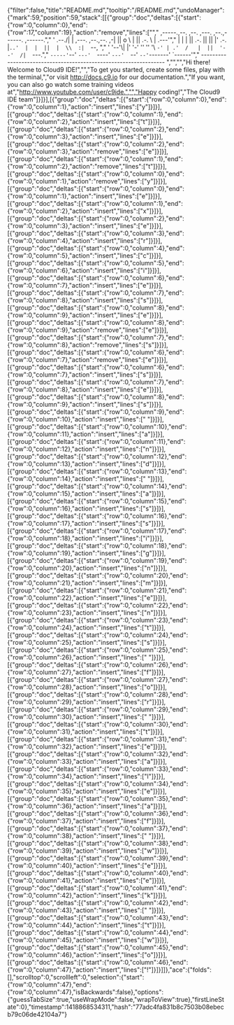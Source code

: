{"filter":false,"title":"README.md","tooltip":"/README.md","undoManager":{"mark":59,"position":59,"stack":[[{"group":"doc","deltas":[{"start":{"row":0,"column":0},"end":{"row":17,"column":19},"action":"remove","lines":["","     ,-----.,--.                  ,--. ,---.   ,--.,------.  ,------.","    '  .--./|  | ,---. ,--.,--. ,-|  || o   \\  |  ||  .-.  \\ |  .---'","    |  |    |  || .-. ||  ||  |' .-. |`..'  |  |  ||  |  \\  :|  `--, ","    '  '--'\\|  |' '-' ''  ''  '\\ `-' | .'  /   |  ||  '--'  /|  `---.","     `-----'`--' `---'  `----'  `---'  `--'    `--'`-------' `------'","    ----------------------------------------------------------------- ","","","Hi there! Welcome to Cloud9 IDE!","","To get you started, create some files, play with the terminal,","or visit http://docs.c9.io for our documentation.","If you want, you can also go watch some training videos at","http://www.youtube.com/user/c9ide.","","Happy coding!","The Cloud9 IDE team"]}]}],[{"group":"doc","deltas":[{"start":{"row":0,"column":0},"end":{"row":0,"column":1},"action":"insert","lines":["y"]}]}],[{"group":"doc","deltas":[{"start":{"row":0,"column":1},"end":{"row":0,"column":2},"action":"insert","lines":["t"]}]}],[{"group":"doc","deltas":[{"start":{"row":0,"column":2},"end":{"row":0,"column":3},"action":"insert","lines":["e"]}]}],[{"group":"doc","deltas":[{"start":{"row":0,"column":2},"end":{"row":0,"column":3},"action":"remove","lines":["e"]}]}],[{"group":"doc","deltas":[{"start":{"row":0,"column":1},"end":{"row":0,"column":2},"action":"remove","lines":["t"]}]}],[{"group":"doc","deltas":[{"start":{"row":0,"column":0},"end":{"row":0,"column":1},"action":"remove","lines":["y"]}]}],[{"group":"doc","deltas":[{"start":{"row":0,"column":0},"end":{"row":0,"column":1},"action":"insert","lines":["e"]}]}],[{"group":"doc","deltas":[{"start":{"row":0,"column":1},"end":{"row":0,"column":2},"action":"insert","lines":["x"]}]}],[{"group":"doc","deltas":[{"start":{"row":0,"column":2},"end":{"row":0,"column":3},"action":"insert","lines":["e"]}]}],[{"group":"doc","deltas":[{"start":{"row":0,"column":3},"end":{"row":0,"column":4},"action":"insert","lines":["r"]}]}],[{"group":"doc","deltas":[{"start":{"row":0,"column":4},"end":{"row":0,"column":5},"action":"insert","lines":["c"]}]}],[{"group":"doc","deltas":[{"start":{"row":0,"column":5},"end":{"row":0,"column":6},"action":"insert","lines":["i"]}]}],[{"group":"doc","deltas":[{"start":{"row":0,"column":6},"end":{"row":0,"column":7},"action":"insert","lines":["e"]}]}],[{"group":"doc","deltas":[{"start":{"row":0,"column":7},"end":{"row":0,"column":8},"action":"insert","lines":["s"]}]}],[{"group":"doc","deltas":[{"start":{"row":0,"column":8},"end":{"row":0,"column":9},"action":"insert","lines":["e"]}]}],[{"group":"doc","deltas":[{"start":{"row":0,"column":8},"end":{"row":0,"column":9},"action":"remove","lines":["e"]}]}],[{"group":"doc","deltas":[{"start":{"row":0,"column":7},"end":{"row":0,"column":8},"action":"remove","lines":["s"]}]}],[{"group":"doc","deltas":[{"start":{"row":0,"column":6},"end":{"row":0,"column":7},"action":"remove","lines":["e"]}]}],[{"group":"doc","deltas":[{"start":{"row":0,"column":6},"end":{"row":0,"column":7},"action":"insert","lines":["s"]}]}],[{"group":"doc","deltas":[{"start":{"row":0,"column":7},"end":{"row":0,"column":8},"action":"insert","lines":["e"]}]}],[{"group":"doc","deltas":[{"start":{"row":0,"column":8},"end":{"row":0,"column":9},"action":"insert","lines":["s"]}]}],[{"group":"doc","deltas":[{"start":{"row":0,"column":9},"end":{"row":0,"column":10},"action":"insert","lines":[" "]}]}],[{"group":"doc","deltas":[{"start":{"row":0,"column":10},"end":{"row":0,"column":11},"action":"insert","lines":["a"]}]}],[{"group":"doc","deltas":[{"start":{"row":0,"column":11},"end":{"row":0,"column":12},"action":"insert","lines":["n"]}]}],[{"group":"doc","deltas":[{"start":{"row":0,"column":12},"end":{"row":0,"column":13},"action":"insert","lines":["d"]}]}],[{"group":"doc","deltas":[{"start":{"row":0,"column":13},"end":{"row":0,"column":14},"action":"insert","lines":[" "]}]}],[{"group":"doc","deltas":[{"start":{"row":0,"column":14},"end":{"row":0,"column":15},"action":"insert","lines":["a"]}]}],[{"group":"doc","deltas":[{"start":{"row":0,"column":15},"end":{"row":0,"column":16},"action":"insert","lines":["s"]}]}],[{"group":"doc","deltas":[{"start":{"row":0,"column":16},"end":{"row":0,"column":17},"action":"insert","lines":["s"]}]}],[{"group":"doc","deltas":[{"start":{"row":0,"column":17},"end":{"row":0,"column":18},"action":"insert","lines":["i"]}]}],[{"group":"doc","deltas":[{"start":{"row":0,"column":18},"end":{"row":0,"column":19},"action":"insert","lines":["g"]}]}],[{"group":"doc","deltas":[{"start":{"row":0,"column":19},"end":{"row":0,"column":20},"action":"insert","lines":["n"]}]}],[{"group":"doc","deltas":[{"start":{"row":0,"column":20},"end":{"row":0,"column":21},"action":"insert","lines":["m"]}]}],[{"group":"doc","deltas":[{"start":{"row":0,"column":21},"end":{"row":0,"column":22},"action":"insert","lines":["e"]}]}],[{"group":"doc","deltas":[{"start":{"row":0,"column":22},"end":{"row":0,"column":23},"action":"insert","lines":["n"]}]}],[{"group":"doc","deltas":[{"start":{"row":0,"column":23},"end":{"row":0,"column":24},"action":"insert","lines":["t"]}]}],[{"group":"doc","deltas":[{"start":{"row":0,"column":24},"end":{"row":0,"column":25},"action":"insert","lines":["s"]}]}],[{"group":"doc","deltas":[{"start":{"row":0,"column":25},"end":{"row":0,"column":26},"action":"insert","lines":[" "]}]}],[{"group":"doc","deltas":[{"start":{"row":0,"column":26},"end":{"row":0,"column":27},"action":"insert","lines":["f"]}]}],[{"group":"doc","deltas":[{"start":{"row":0,"column":27},"end":{"row":0,"column":28},"action":"insert","lines":["o"]}]}],[{"group":"doc","deltas":[{"start":{"row":0,"column":28},"end":{"row":0,"column":29},"action":"insert","lines":["r"]}]}],[{"group":"doc","deltas":[{"start":{"row":0,"column":29},"end":{"row":0,"column":30},"action":"insert","lines":[" "]}]}],[{"group":"doc","deltas":[{"start":{"row":0,"column":30},"end":{"row":0,"column":31},"action":"insert","lines":["t"]}]}],[{"group":"doc","deltas":[{"start":{"row":0,"column":31},"end":{"row":0,"column":32},"action":"insert","lines":["e"]}]}],[{"group":"doc","deltas":[{"start":{"row":0,"column":32},"end":{"row":0,"column":33},"action":"insert","lines":["a"]}]}],[{"group":"doc","deltas":[{"start":{"row":0,"column":33},"end":{"row":0,"column":34},"action":"insert","lines":["l"]}]}],[{"group":"doc","deltas":[{"start":{"row":0,"column":34},"end":{"row":0,"column":35},"action":"insert","lines":["e"]}]}],[{"group":"doc","deltas":[{"start":{"row":0,"column":35},"end":{"row":0,"column":36},"action":"insert","lines":["a"]}]}],[{"group":"doc","deltas":[{"start":{"row":0,"column":36},"end":{"row":0,"column":37},"action":"insert","lines":["f"]}]}],[{"group":"doc","deltas":[{"start":{"row":0,"column":37},"end":{"row":0,"column":38},"action":"insert","lines":[" "]}]}],[{"group":"doc","deltas":[{"start":{"row":0,"column":38},"end":{"row":0,"column":39},"action":"insert","lines":["w"]}]}],[{"group":"doc","deltas":[{"start":{"row":0,"column":39},"end":{"row":0,"column":40},"action":"insert","lines":["e"]}]}],[{"group":"doc","deltas":[{"start":{"row":0,"column":40},"end":{"row":0,"column":41},"action":"insert","lines":["e"]}]}],[{"group":"doc","deltas":[{"start":{"row":0,"column":41},"end":{"row":0,"column":42},"action":"insert","lines":["k"]}]}],[{"group":"doc","deltas":[{"start":{"row":0,"column":42},"end":{"row":0,"column":43},"action":"insert","lines":[" "]}]}],[{"group":"doc","deltas":[{"start":{"row":0,"column":43},"end":{"row":0,"column":44},"action":"insert","lines":["t"]}]}],[{"group":"doc","deltas":[{"start":{"row":0,"column":44},"end":{"row":0,"column":45},"action":"insert","lines":["w"]}]}],[{"group":"doc","deltas":[{"start":{"row":0,"column":45},"end":{"row":0,"column":46},"action":"insert","lines":["o"]}]}],[{"group":"doc","deltas":[{"start":{"row":0,"column":46},"end":{"row":0,"column":47},"action":"insert","lines":["!"]}]}]]},"ace":{"folds":[],"scrolltop":0,"scrollleft":0,"selection":{"start":{"row":0,"column":47},"end":{"row":0,"column":47},"isBackwards":false},"options":{"guessTabSize":true,"useWrapMode":false,"wrapToView":true},"firstLineState":0},"timestamp":1418868534311,"hash":"77adc4fa831b8c7503b08ebecb79c06de42104a7"}